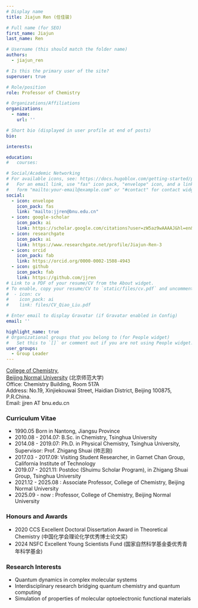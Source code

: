 ```yaml
---
# Display name
title: Jiajun Ren (任佳骏)

# Full name (for SEO)
first_name: Jiajun
last_name: Ren

# Username (this should match the folder name)
authors:
  - jiajun_ren

# Is this the primary user of the site?
superuser: true

# Role/position
role: Professor of Chemistry

# Organizations/Affiliations
organizations:
  - name: 
    url: ''

# Short bio (displayed in user profile at end of posts)
bio: 

interests:

education:
#   courses:

# Social/Academic Networking
# For available icons, see: https://docs.hugoblox.com/getting-started/page-builder/#icons
#   For an email link, use "fas" icon pack, "envelope" icon, and a link in the
#   form "mailto:your-email@example.com" or "#contact" for contact widget.
social:
  - icon: envelope
    icon_pack: fas
    link: "mailto:jjren@bnu.edu.cn"
  - icon: google-scholar
    icon_pack: ai
    link: https://scholar.google.com/citations?user=zW5az9wAAAAJ&hl=en&oi=ao
  - icon: researchgate
    icon_pack: ai
    link: https://www.researchgate.net/profile/Jiajun-Ren-3
  - icon: orcid
    icon_pack: fab
    link: https://orcid.org/0000-0002-1508-4943
  - icon: github
    icon_pack: fab
    link: https://github.com/jjren
# Link to a PDF of your resume/CV from the About widget.
# To enable, copy your resume/CV to `static/files/cv.pdf` and uncomment the lines below.
#  - icon: cv
#    icon_pack: ai
#    link: files/CV_Qiao_Liu.pdf

# Enter email to display Gravatar (if Gravatar enabled in Config)
email: ''

highlight_name: true
# Organizational groups that you belong to (for People widget)
#   Set this to `[]` or comment out if you are not using People widget. Principal Investigators/Researchers/Grad Students/Administration/Visitors/Alumni
user_groups:
  - Group Leader
---
```


[College of Chemistry](http://www.chem.bnu.edu.cn/),<br>
[Beijing Normal University](https://www.bnu.edu.cn) (北京师范大学)<br>
Office: Chemistry Building, Room 517A <br>
Address: No.19, Xinjiekouwai Street, Haidian District, Beijing 100875, P.R.China.<br>
Email: jjren AT bnu.edu.cn

### Curriculum Vitae
- 1990.05 Born in Nantong, Jiangsu Province
- 2010.08 - 2014.07: B.Sc. in Chemistry, Tsinghua University
- 2014.08 - 2019.07: Ph.D. in Physical Chemistry, Tsinghua University, Supervisor: Prof. Zhigang Shuai (帅志刚)
- 2017.03 - 2017.09: Visiting Student Researcher, in Garnet Chan Group, California Institute of Technology
- 2019.07 - 2021.11: Postdoc (Shuimu Scholar Program), in Zhigang Shuai Group, Tsinghua University
- 2021.12 - 2025.08 : Associate Professor, College of Chemistry, Beijing Normal University
- 2025.09 - now : Professor, College of Chemistry, Beijing Normal University

### Honours and Awards
- 2020 CCS Excellent Doctoral Dissertation Award in Theoretical Chemistry (中国化学会理论化学优秀博士论文奖)
- 2024 NSFC Excellent Young Scientists Fund (国家自然科学基金委优秀青年科学基金)

### Research Interests
- Quantum dynamics in complex molecular systems
- Interdisciplinary research bridging quantum chemistry and quantum computing
- Simulation of properties of molecular optoelectronic functional materials
